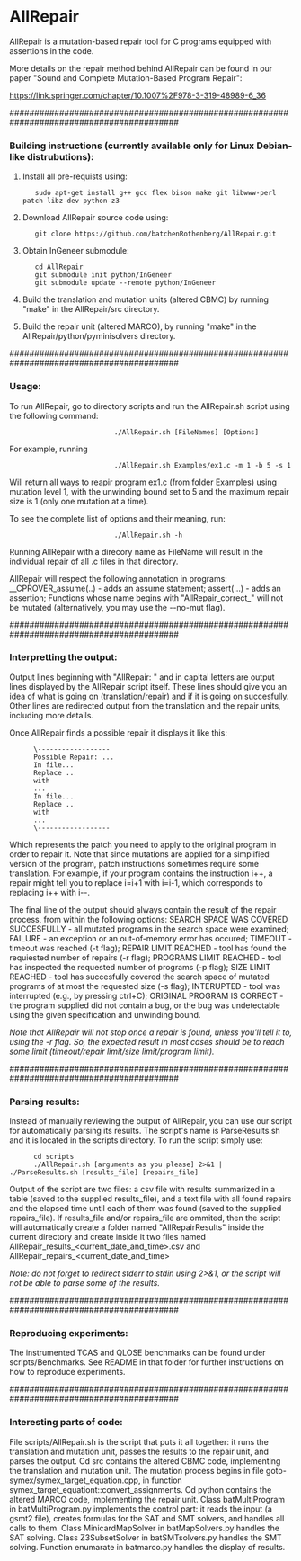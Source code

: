 # AllRepair

AllRepair is a mutation-based repair tool for C programs equipped with assertions in the code.

More details on the repair method behind AllRepair can be found in our paper
"Sound and Complete Mutation-Based Program Repair":

https://link.springer.com/chapter/10.1007%2F978-3-319-48989-6_36

##########################################################################################

### Building instructions (currently available only for Linux Debian-like distrubutions):

1. Install all pre-requists using:

          sudo apt-get install g++ gcc flex bison make git libwww-perl patch libz-dev python-z3

2. Download AllRepair source code using:

          git clone https://github.com/batchenRothenberg/AllRepair.git

3. Obtain InGeneer submodule:
          
          cd AllRepair
          git submodule init python/InGeneer
          git submodule update --remote python/InGeneer
          
4. Build the translation and mutation units (altered CBMC) by running "make" in the AllRepair/src directory.

5. Build the repair unit (altered MARCO), by running "make" in the AllRepair/python/pyminisolvers directory.

##########################################################################################

### Usage:

To run AllRepair, go to directory scripts and run the AllRepair.sh script using the following command:

                              ./AllRepair.sh [FileNames] [Options]

For example, running 

                              ./AllRepair.sh Examples/ex1.c -m 1 -b 5 -s 1

Will return all ways to reapir program ex1.c (from folder Examples) using mutation level 1, with the unwinding bound set to 5 and the maximum repair size is 1 (only one mutation at a time).

To see the complete list of options and their meaning, run:

                              ./AllRepair.sh -h
                              
Running AllRepair with a direcory name as FileName will result in the individual repair of all .c files in that directory.

AllRepair will respect the following annotation in programs:
__CPROVER_assume(..) - adds an assume statement;
assert(...) - adds an assertion;
Functions whose name begins with "AllRepair_correct\_" will not be mutated (alternatively, you may use the --no-mut flag).

##########################################################################################

### Interpretting the output:

Output lines beginning with "AllRepair: " and in capital letters are output lines displayed by the AllRepair script itself.
These lines should give you an idea of what is going on (translation/repair) and if it is going on succesfully.
Other lines are redirected output from the translation and the repair units, including more details.

Once AllRepair finds a possible repair it displays it like this:

          \------------------
          Possible Repair: ...
          In file... 
          Replace ..
          with
          ...
          In file... 
          Replace ..
          with
          ...
          \------------------
          
Which represents the patch you need to apply to the original program in order to repair it.
Note that since mutations are applied for a simplified version of the program, patch instructions sometimes require some translation.
For example, if your program contains the instruction i++, a repair might tell you to replace i=i+1 with i=i-1, which corresponds to replacing i++ with i--.

The final line of the output should always contain the result of the repair process, from within the following options:
SEARCH SPACE WAS COVERED SUCCESFULLY - all mutated programs in the search space were examined;
FAILURE - an exception or an out-of-memory error has occured;
TIMEOUT - timeout was reached (-t flag);
REPAIR LIMIT REACHED - tool has found the requiested number of repairs (-r flag);
PROGRAMS LIMIT REACHED - tool has inspected the requested number of programs (-p flag);
SIZE LIMIT REACHED - tool has succesfully covered the search space of mutated programs of at most the requested size (-s flag);
INTERUPTED  - tool was interrupted (e.g., by pressing ctrl+C);
ORIGINAL PROGRAM IS CORRECT - the program supplied did not contain a bug, or the bug was undetectable using the given specification and unwinding bound.

*Note that AllRepair will not stop once a repair is found, unless you'll tell it to, using the -r flag. So, the expected result in most cases should be to reach some limit (timeout/repair limit/size limit/program limit).*


##########################################################################################

### Parsing results:

Instead of manually reviewing the output of AllRepair, you can use our script for automatically parsing its results.
The script's name is ParseResults.sh and it is located in the scripts directory.
To run the script simply use:

          cd scripts
          ./AllRepair.sh [arguments as you please] 2>&1 | ./ParseResults.sh [results_file] [repairs_file]
          
Output of the script are two files: a csv file with results summarized in a table (saved to the supplied results_file), and a text file with all found repairs and the elapsed time until each of them was found (saved to the supplied repairs_file).
If results_file and/or repairs_file are ommited, then the script will automatically create a folder named "AllRepairResults" inside the current directory and create inside it two files named AllRepair_results_<current_date_and_time>.csv and AllRepair_repairs_<current_date_and_time>

*Note: do not forget to redirect stderr to stdin using 2>&1, or the script will not be able to parse some of the results.*

##########################################################################################

### Reproducing experiments:

The instrumented TCAS and QLOSE benchmarks can be found under scripts/Benchmarks.
See README in that folder for further instructions on how to reproduce experiments.

##########################################################################################

### Interesting parts of code:

File scripts/AllRepair.sh is the script that puts it all together: it runs the translation and mutation unit, passes the results to the repair unit, and parses the output.
Cd src contains the altered CBMC code, implementing the translation and mutation unit. 
The mutation process begins in file goto-symex/symex_target_equation.cpp, in function symex_target_equationt::convert_assignments.
Cd python contains the altered MARCO code, implementing the repair unit.
Class batMultiProgram in batMultiProgram.py implements the control part: it reads the input (a gsmt2 file), creates formulas for the SAT and SMT solvers, and handles all calls to them.
Class MinicardMapSolver in batMapSolvers.py handles the SAT solving.
Class Z3SubsetSolver in batSMTsolvers.py handles the SMT solving.
Function enumarate in batmarco.py handles the display of results.
